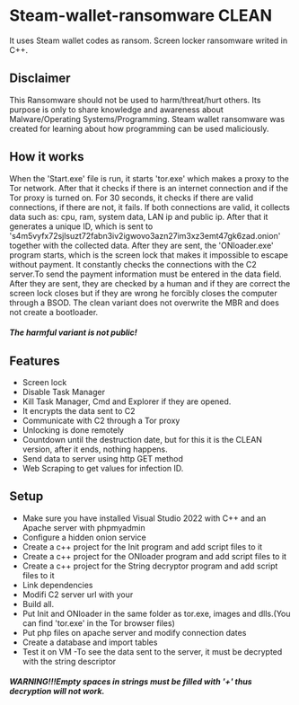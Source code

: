 # Steam-wallet-ransomware CLEAN
 It uses Steam wallet codes as ransom. Screen locker ransomware writed in C++.
 
## Disclaimer
This Ransomware should not be used to harm/threat/hurt others.
Its purpose is only to share knowledge and awareness about Malware/Operating Systems/Programming.
Steam wallet ransomware was created for learning about how programming can be used maliciously.

## How it works
When the 'Start.exe' file is run, it starts 'tor.exe' which makes a proxy to the Tor network. After that it checks if there is an internet connection and if the Tor proxy is turned on.
For 30 seconds, it checks if there are valid connections, if there are not, it fails.
If both connections are valid, it collects data such as: cpu, ram, system data, LAN ip and public ip. After that it generates a unique ID, which is sent to 's4m5vyfx72sjlsuzt72fabn3iv2igwovo3azn27im3xz3emt47gk6zad.onion' together with the collected data.
After they are sent, the 'ONloader.exe' program starts, which is the screen lock that makes it impossible to escape without payment.
It constantly checks the connections with the C2 server.To send the payment information must be entered in the data field. After they are sent, they are checked by a human and if they are correct the screen lock closes but if they are wrong he forcibly closes the computer through a BSOD.
The clean variant does not overwrite the MBR and does not create a bootloader.
##### The harmful variant is not public!

## Features
- Screen lock
- Disable Task Manager
- Kill Task Manager, Cmd and Explorer if they are opened.
- It encrypts the data sent to C2
- Communicate with C2 through a Tor proxy
- Unlocking is done remotely
- Countdown until the destruction date, but for this it is the CLEAN version, after it ends, nothing happens.
- Send data to server using http GET method
- Web Scraping to get values ​​for infection ID.

## Setup

- Make sure you have installed Visual Studio 2022 with C++ and an Apache server with phpmyadmin
- Configure a hidden onion service
- Create a c++ project for the Init program and add script files to it
- Create a c++ project for the ONloader program and add script files to it
- Create a c++ project for the String decryptor program and add script files to it
- Link dependencies
- Modifi C2 server url with your
- Build all.
- Put Init and ONloader in the same folder as tor.exe, images and dlls.(You can find 'tor.exe' in the Tor browser files)
- Put php files on apache server and modify connection dates
- Create a database and import tables
- Test it on VM
-To see the data sent to the server, it must be decrypted with the string descriptor
##### WARNING!!!Empty spaces in strings must be filled with '+' thus decryption will not work.
